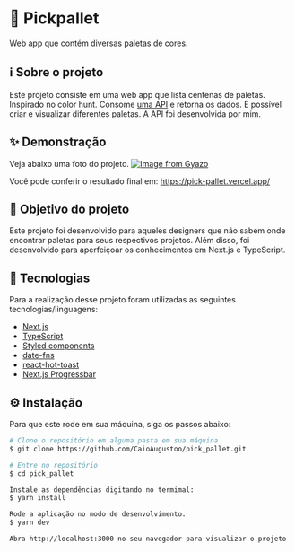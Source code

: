 # 🎨 Pickpallet
Web app que contém diversas paletas de cores.

## ℹ️ Sobre o projeto 
Este projeto consiste em uma web app que lista centenas de paletas. Inspirado no color hunt. Consome [uma API](https://github.com/CaioAugustoo/pickpallet_api) e retorna os dados.
É possível criar e visualizar diferentes paletas. A API foi desenvolvida por mim.

## ✨ Demonstração
Veja abaixo uma foto do projeto.
[![Image from Gyazo](https://i.gyazo.com/e384e2cde4c0fdd153b4feca0b22d5e7.png)](https://gyazo.com/e384e2cde4c0fdd153b4feca0b22d5e7)

Você pode conferir o resultado final em: https://pick-pallet.vercel.app/


## 🎯 Objetivo do projeto
Este projeto foi desenvolvido para aqueles designers que não sabem onde encontrar paletas para seus respectivos projetos. Além disso, foi desenvolvido para aperfeiçoar os
conhecimentos em Next.js e TypeScript.

## 📝 Tecnologias 
Para a realização desse projeto foram utilizadas as seguintes tecnologias/linguagens: 
- [Next.js](https://nextjs.org/) 
- [TypeScript](https://www.typescriptlang.org/)
- [Styled components](https://styled-components.com)
- [date-fns](https://date-fns.org/)
- [react-hot-toast](https://react-hot-toast.com/)
- [Next.js Progressbar](https://www.npmjs.com/package/nextjs-progressbar)

## ⚙️ Instalação
Para que este rode em sua máquina, siga os passos abaixo:

```bash
# Clone o repositório em alguma pasta em sua máquina
$ git clone https://github.com/CaioAugustoo/pick_pallet.git

# Entre no repositório
$ cd pick_pallet

Instale as dependências digitando no termimal:
$ yarn install

Rode a aplicação no modo de desenvolvimento.
$ yarn dev

Abra http://localhost:3000 no seu navegador para visualizar o projeto
```
